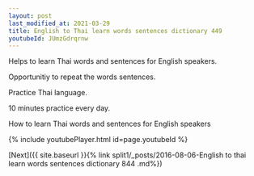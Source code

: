 ```yaml
---
layout: post
last_modified_at: 2021-03-29
title: English to Thai learn words sentences dictionary 449 
youtubeId: JUmzGdrqrnw
---
```

 
 
Helps to learn Thai words and sentences for English speakers.

Opportunitiy to repeat the words sentences. 

Practice Thai language. 
 
10 minutes practice every day. 
 
How to learn Thai words and sentences for English speakers 
 
{% include youtubePlayer.html id=page.youtubeId %}
 
 
[Next]({{ site.baseurl }}{% link  split1/_posts/2016-08-06-English to thai learn words sentences dictionary 844 .md%})
 
